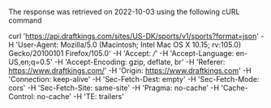 The response was retrieved on 2022-10-03 using the following cURL command

curl 'https://api.draftkings.com/sites/US-DK/sports/v1/sports?format=json' -H 'User-Agent: Mozilla/5.0 (Macintosh; Intel Mac OS X 10.15; rv:105.0) Gecko/20100101 Firefox/105.0' -H 'Accept: */*' -H 'Accept-Language: en-US,en;q=0.5' -H 'Accept-Encoding: gzip, deflate, br' -H 'Referer: https://www.draftkings.com/' -H 'Origin: https://www.draftkings.com' -H 'Connection: keep-alive' -H 'Sec-Fetch-Dest: empty' -H 'Sec-Fetch-Mode: cors' -H 'Sec-Fetch-Site: same-site' -H 'Pragma: no-cache' -H 'Cache-Control: no-cache' -H 'TE: trailers'

